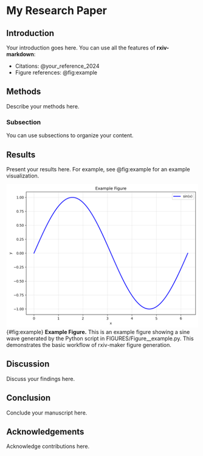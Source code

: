 # My Research Paper

## Introduction

Your introduction goes here. You can use all the features of **rxiv-markdown**:

- Citations: @your_reference_2024
- Figure references: @fig:example

## Methods

Describe your methods here.

### Subsection

You can use subsections to organize your content.

## Results

Present your results here. For example, see @fig:example for an example visualization.

![](FIGURES/Figure__example/Figure__example.png)
{#fig:example} **Example Figure.** This is an example figure showing a sine wave generated by the Python script in FIGURES/Figure__example.py. This demonstrates the basic workflow of rxiv-maker figure generation.

## Discussion

Discuss your findings here.

## Conclusion

Conclude your manuscript here.

## Acknowledgements

Acknowledge contributions here.
